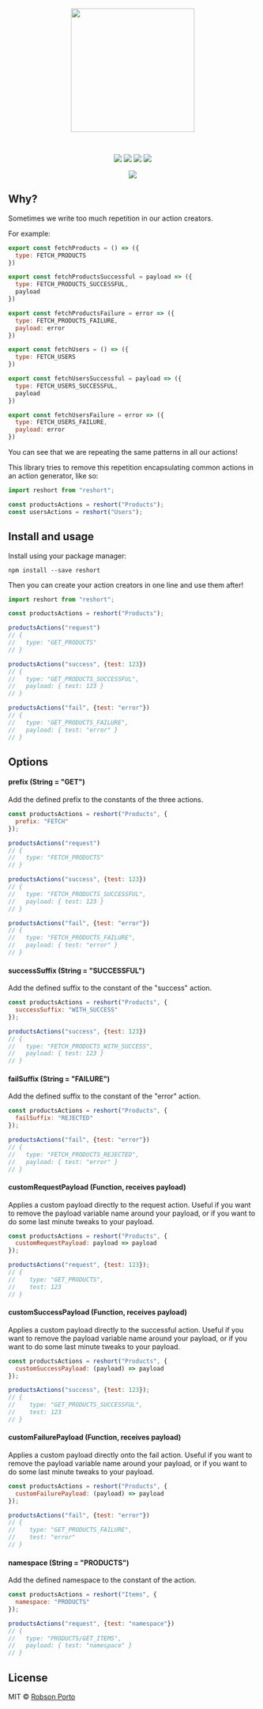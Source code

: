 <br/>
<p align="center">
  <img src="https://i.imgur.com/ItRWLd2.png" width="250" />
</p>

<br/>
<p align="center">
<a href="https://github.com/diegohaz/nod"><img src="https://img.shields.io/badge/generator-nod-2196F3.svg?style=flat-square" /></a>
<a href="https://npmjs.org/package/reshort"><img src="https://img.shields.io/npm/v/reshort.svg?style=flat-square" /></a>
<a href="https://travis-ci.org/robbporto/reshort"><img src="https://img.shields.io/travis/robbporto/reshort/master.svg?style=flat-square" /></a>
<a href="https://codecov.io/gh/robbporto/reshort/branch/master"><img src="https://img.shields.io/codecov/c/github/robbporto/reshort/master.svg?style=flat-square" /></a>
</p>

<p align="center">
  <img src="https://i.imgur.com/2SUaL34.png"/>
</p>

## Why?

Sometimes we write too much repetition in our action creators.

For example:
```js
export const fetchProducts = () => ({
  type: FETCH_PRODUCTS
})

export const fetchProductsSuccessful = payload => ({
  type: FETCH_PRODUCTS_SUCCESSFUL,
  payload
})

export const fetchProductsFailure = error => ({
  type: FETCH_PRODUCTS_FAILURE,
  payload: error
})

export const fetchUsers = () => ({
  type: FETCH_USERS
})

export const fetchUsersSuccessful = payload => ({
  type: FETCH_USERS_SUCCESSFUL,
  payload
})

export const fetchUsersFailure = error => ({
  type: FETCH_USERS_FAILURE,
  payload: error
})
```

You can see that we are repeating the same patterns in all our actions!

This library tries to remove this repetition encapsulating common actions in an action generator, like so:

```js
import reshort from "reshort";

const productsActions = reshort("Products");
const usersActions = reshort("Users");
```

## Install and usage

Install using your package manager:
```
npm install --save reshort
```
Then you can create your action creators in one line and use them after!
```js
import reshort from "reshort";

const productsActions = reshort("Products");

productsActions("request")
// {
//   type: "GET_PRODUCTS"
// }

productsActions("success", {test: 123})
// {
//   type: "GET_PRODUCTS_SUCCESSFUL",
//   payload: { test: 123 }
// }

productsActions("fail", {test: "error"})
// {
//   type: "GET_PRODUCTS_FAILURE",
//   payload: { test: "error" }
// }
```

## Options

#### prefix (String = "GET")
Add the defined prefix to the constants of the three actions.
```js
const productsActions = reshort("Products", {
  prefix: "FETCH"
});

productsActions("request")
// {
//   type: "FETCH_PRODUCTS"
// }

productsActions("success", {test: 123})
// {
//   type: "FETCH_PRODUCTS_SUCCESSFUL",
//   payload: { test: 123 }
// }

productsActions("fail", {test: "error"})
// {
//   type: "FETCH_PRODUCTS_FAILURE",
//   payload: { test: "error" }
// }
```

#### successSuffix (String = "SUCCESSFUL")
Add the defined suffix to the constant of the "success" action.
```js
const productsActions = reshort("Products", {
  successSuffix: "WITH_SUCCESS"
});

productsActions("success", {test: 123})
// {
//   type: "FETCH_PRODUCTS_WITH_SUCCESS",
//   payload: { test: 123 }
// }
```

#### failSuffix (String = "FAILURE")
Add the defined suffix to the constant of the "error" action.
```js
const productsActions = reshort("Products", {
  failSuffix: "REJECTED"
});

productsActions("fail", {test: "error"})
// {
//   type: "FETCH_PRODUCTS_REJECTED",
//   payload: { test: "error" }
// }
```
#### customRequestPayload (Function, receives payload)
Applies a custom payload directly to the request action.
Useful if you want to remove the payload variable name around your payload,
or if you want to do some last minute tweaks to your payload.
```js
const productsActions = reshort("Products", {
  customRequestPayload: payload => payload
});

productsActions("request", {test: 123});
// {
//    type: "GET_PRODUCTS",
//    test: 123
// }
```


#### customSuccessPayload (Function, receives payload)
Applies a custom payload directly to the successful action.
Useful if you want to remove the payload variable name around your payload,
or if you want to do some last minute tweaks to your payload.
```js
const productsActions = reshort("Products", {
  customSuccessPayload: (payload) => payload
});

productsActions("success", {test: 123});
// {
//    type: "GET_PRODUCTS_SUCCESSFUL",
//    test: 123
// }
```

#### customFailurePayload (Function, receives payload)
Applies a custom payload directly onto the fail action.
Useful if you want to remove the payload variable name around your payload,
or if you want to do some last minute tweaks to your payload.
```js
const productsActions = reshort("Products", {
  customFailurePayload: (payload) => payload
});

productsActions("fail", {test: "error"})
// {
//    type: "GET_PRODUCTS_FAILURE",
//    test: "error"
// }
```

#### namespace (String = "PRODUCTS")
Add the defined namespace to the constant of the action.
```js
const productsActions = reshort("Items", {
  namespace: "PRODUCTS"
});

productsActions("request", {test: "namespace"})
// {
//   type: "PRODUCTS/GET_ITEMS",
//   payload: { test: "namespace" }
// }
```

## License

MIT © [Robson Porto](https://github.com/robbporto)
